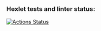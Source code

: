 ### Hexlet tests and linter status:
[![Actions Status](https://github.com/jenka-ej/frontend-project-11/workflows/hexlet-check/badge.svg)](https://github.com/jenka-ej/frontend-project-11/actions)